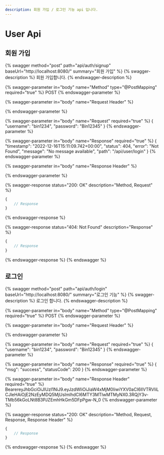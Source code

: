 ```yaml
---
description: 회원 가입 / 로그인 기능 api 입니다.
---
```


# User Api

## 회원 가입

{% swagger method="post" path="api/auth/signup" baseUrl="http://localhost:8080/" summary="회원 가입" %}
{% swagger-description %}
회원 가입합니다.
{% endswagger-description %}

{% swagger-parameter in="body" name="Method" type="@PostMapping" required="true" %}
POST
{% endswagger-parameter %}

{% swagger-parameter in="body" name="Request Header" %}

{% endswagger-parameter %}

{% swagger-parameter in="body" name="Request" required="true" %}
{ "username": "bin1234", "password": "Bin12345" }
{% endswagger-parameter %}

{% swagger-parameter in="body" name="Response" required="true" %}
{ "timestamp": "2022-12-16T15:11:09.742+00:00", "status": 404, "error": "Not Found", "message": "No message available", "path": "/api/user/login" }
{% endswagger-parameter %}

{% swagger-parameter in="body" name="Response Header" %}

{% endswagger-parameter %}

{% swagger-response status="200: OK" description="Method, Request" %}
```javascript
{
    // Response
}
```
{% endswagger-response %}

{% swagger-response status="404: Not Found" description="Response" %}
```javascript
{
    // Response
}
```
{% endswagger-response %}
{% endswagger %}

## 로그인

{% swagger method="post" path="api/auth/login" baseUrl="http://localhost:8080/" summary="로그인 기능" %}
{% swagger-description %}
로그인 합니다.
{% endswagger-description %}

{% swagger-parameter in="body" name="Method" type="@PostMapping" required="true" %}
POST
{% endswagger-parameter %}

{% swagger-parameter in="body" name="Request Header" %}

{% endswagger-parameter %}

{% swagger-parameter in="body" name="Request" required="true" %}
{ "username": "bin1234", "password": "Bin12345" }
{% endswagger-parameter %}

{% swagger-parameter in="body" name="Response" required="true" %}
{ "msg": "success", "statusCode": 200 }
{% endswagger-parameter %}

{% swagger-parameter in="body" name="Response Header" required="true" %}
BearereyJhbGciOiJIUzI1NiJ9.eyJzdWIiOiJiaW4xMjM0IiwiYXV0aCI6IlVTRVIiLCJleHAiOjE2NzEyMDQ5MjUsImlhdCI6MTY3MTIwMTMyNX0.3RQjY3v-TMb56kGoLNt8B3PJZEmhHkGm5DFpPgw-N_0
{% endswagger-parameter %}

{% swagger-response status="200: OK" description="Method, Request, Response, Response Header" %}
```javascript
{
    // Response
}
```
{% endswagger-response %}
{% endswagger %}

